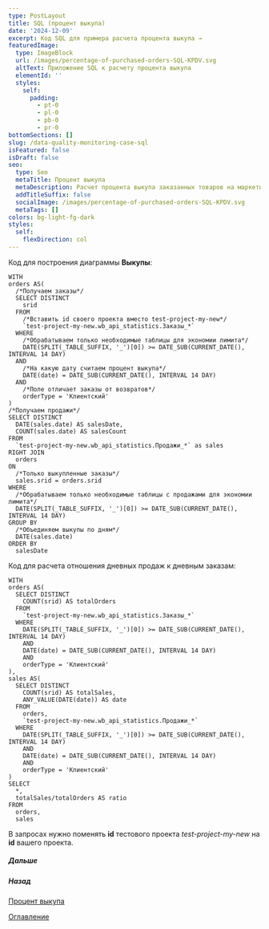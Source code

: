 ```yaml
---
type: PostLayout
title: SQL (процент выкупа)
date: '2024-12-09'
excerpt: Код SQL для примера расчета процента выкупа →
featuredImage:
  type: ImageBlock
  url: /images/percentage-of-purchased-orders-SQL-KPDV.svg
  altText: Приложение SQL к расчету процента выкупа
  elementId: ''
  styles:
    self:
      padding:
        - pt-0
        - pl-0
        - pb-0
        - pr-0
bottomSections: []
slug: /data-quality-monitoring-case-sql
isFeatured: false
isDraft: false
seo:
  type: Seo
  metaTitle: Процент выкупа
  metaDescription: Расчет процента выкупа заказанных товаров на маркетплейсе
  addTitleSuffix: false
  socialImage: /images/percentage-of-purchased-orders-SQL-KPDV.svg
  metaTags: []
colors: bg-light-fg-dark
styles:
  self:
    flexDirection: col
---
```

Код для построения диаграммы **Выкупы**:

```
WITH
orders AS(  
  /*Получаем заказы*/  
  SELECT DISTINCT  
    srid 
  FROM   
    /*Вставить id своего проекта вместо test-project-my-new*/
    `test-project-my-new.wb_api_statistics.Заказы_*`  
  WHERE  
    /*Обрабатываем только необходимые таблицы для экономии лимита*/
    DATE(SPLIT(_TABLE_SUFFIX, '_')[0]) >= DATE_SUB(CURRENT_DATE(), INTERVAL 14 DAY)  
  AND  
    /*На какую дату считаем процент выкупа*/
    DATE(date) = DATE_SUB(CURRENT_DATE(), INTERVAL 14 DAY)  
  AND  
    /*Поле отличает заказы от возвратов*/
    orderType = 'Клиентский'
)
/*Получаем продажи*/
SELECT DISTINCT
  DATE(sales.date) AS salesDate,
  COUNT(sales.date) AS salesCount
FROM
  `test-project-my-new.wb_api_statistics.Продажи_*` as sales
RIGHT JOIN
  orders
ON
  /*Только выкупленные заказы*/
  sales.srid = orders.srid
WHERE
  /*Обрабатываем только необходимые таблицы с продажами для экономии лимита*/
  DATE(SPLIT(_TABLE_SUFFIX, '_')[0]) >= DATE_SUB(CURRENT_DATE(), INTERVAL 14 DAY)
GROUP BY
  /*Объединяем выкупы по дням*/
  DATE(sales.date)
ORDER BY 
  salesDate

```



Код для расчета отношения дневных продаж к дневным заказам:

```
WITH
orders AS(  
  SELECT DISTINCT  
    COUNT(srid) AS totalOrders  
  FROM   
    `test-project-my-new.wb_api_statistics.Заказы_*`  
  WHERE  
    DATE(SPLIT(_TABLE_SUFFIX, '_')[0]) >= DATE_SUB(CURRENT_DATE(), INTERVAL 14 DAY)  
    AND  
    DATE(date) = DATE_SUB(CURRENT_DATE(), INTERVAL 14 DAY)  
    AND  
    orderType = 'Клиентский'
),
sales AS(  
  SELECT DISTINCT  
    COUNT(srid) AS totalSales,  
    ANY_VALUE(DATE(date)) AS date  
  FROM   
    orders,  
    `test-project-my-new.wb_api_statistics.Продажи_*`  
  WHERE  
    DATE(SPLIT(_TABLE_SUFFIX, '_')[0]) >= DATE_SUB(CURRENT_DATE(), INTERVAL 14 DAY)  
    AND  
    DATE(date) = DATE_SUB(CURRENT_DATE(), INTERVAL 14 DAY)  
    AND  
    orderType = 'Клиентский'
)
SELECT
  *,
  totalSales/totalOrders AS ratio
FROM
  orders, 
  sales

```



В запросах нужно поменять **id** тестового проекта *test-project-my-new* на **id** вашего проекта.



##### Дальше

[](/blog/google-script-authorization/)

##### Назад

[Процент выкупа](/blog/case-percent-buyout-base/)

[Оглавление](/blog/table-of-contents)
